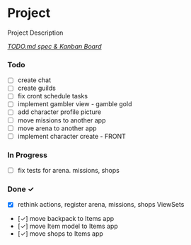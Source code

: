 # Project

Project Description

<em>[TODO.md spec & Kanban Board](https://bit.ly/3fCwKfM)</em>

### Todo

- [ ] create chat  
- [ ] create guilds  
- [ ] fix cront schedule tasks  
- [ ] implement gambler view - gamble gold  
- [ ] add character profile picture  
- [ ] move  missions to another app  
- [ ] move arena to another app  
- [ ] implement character create - FRONT  

### In Progress

- [ ] fix tests for arena. missions, shops  

### Done ✓

- [x] rethink actions, register arena, missions, shops ViewSets  
- [✓] move backpack to Items app  
- [✓] move Item model to Items app  
- [✓] move shops to Items app  

